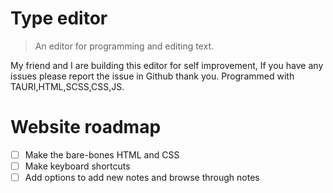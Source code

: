 # Type editor

> An editor for programming and editing text.


My friend and I are building this editor for self improvement,
If you have any issues please report the issue in Github thank you.
Programmed with TAURI,HTML,SCSS,CSS,JS.

# Website roadmap

- [ ] Make the bare-bones HTML and CSS
- [ ] Make keyboard shortcuts
- [ ] Add options to add new notes and browse through notes
